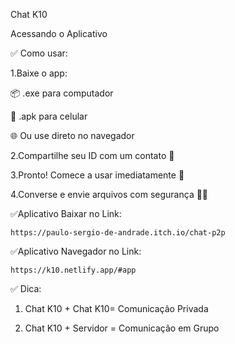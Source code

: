 Chat K10

Acessando o Aplicativo

✅ Como usar:

1.Baixe o app:

   📦 .exe para computador
  
   📱 .apk para celular
 
   🌐  Ou use direto no navegador
 
2.Compartilhe seu ID com um contato 🔐

3.Pronto! Comece a usar imediatamente 🚀

4.Converse e envie arquivos com segurança 📁💬

✅Aplicativo Baixar no Link:

    https://paulo-sergio-de-andrade.itch.io/chat-p2p

✅Aplicativo Navegador no Link:

    https://k10.netlify.app/#app



✅ Dica:

1. Chat K10 + Chat K10= Comunicação Privada
   
2. Chat K10 + Servidor = Comunicação em Grupo
